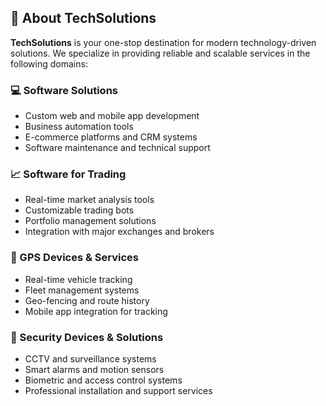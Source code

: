 ## 🚀 About TechSolutions 

**TechSolutions** is your one-stop destination for modern technology-driven solutions. We specialize in providing reliable and scalable services in the following domains:

### 💻 Software Solutions
- Custom web and mobile app development  
- Business automation tools  
- E-commerce platforms and CRM systems  
- Software maintenance and technical support

### 📈 Software for Trading
- Real-time market analysis tools  
- Customizable trading bots  
- Portfolio management solutions  
- Integration with major exchanges and brokers

### 📍 GPS Devices & Services
- Real-time vehicle tracking  
- Fleet management systems  
- Geo-fencing and route history  
- Mobile app integration for tracking

### 🔐 Security Devices & Solutions
- CCTV and surveillance systems  
- Smart alarms and motion sensors  
- Biometric and access control systems  
- Professional installation and support services
